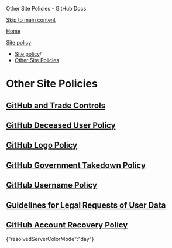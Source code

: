 Other Site Policies - GitHub Docs

[Skip to main content](#main-content)

[Home](/ko)

[Site policy](/ko/site-policy)

* [Site policy](/ko/site-policy)/
* [Other Site Policies](/ko/site-policy/other-site-policies)

Other Site Policies
==========

[GitHub and Trade Controls](/ko/site-policy/other-site-policies/github-and-trade-controls)
----------

[GitHub Deceased User Policy](/ko/site-policy/other-site-policies/github-deceased-user-policy)
----------

[GitHub Logo Policy](/ko/site-policy/other-site-policies/github-logo-policy)
----------

[GitHub Government Takedown Policy](/ko/site-policy/other-site-policies/github-government-takedown-policy)
----------

[GitHub Username Policy](/ko/site-policy/other-site-policies/github-username-policy)
----------

[Guidelines for Legal Requests of User Data](/ko/site-policy/other-site-policies/guidelines-for-legal-requests-of-user-data)
----------

[GitHub Account Recovery Policy](/ko/site-policy/other-site-policies/github-account-recovery-policy)
----------

{"resolvedServerColorMode":"day"}
